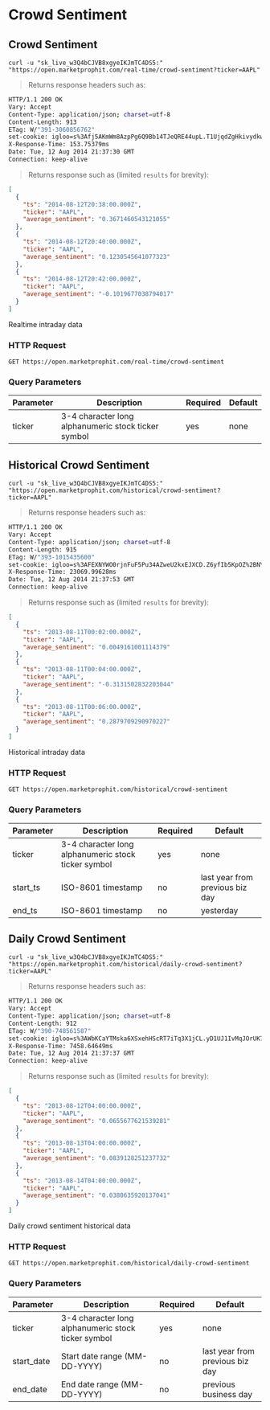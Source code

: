 
# Crowd Sentiment


## Crowd Sentiment

```shell
curl -u "sk_live_w3Q4bCJVB8xgyeIKJmTC4DS5:" "https://open.marketprophit.com/real-time/crowd-sentiment?ticker=AAPL"
```

> Returns response headers such as:

```bash
HTTP/1.1 200 OK
Vary: Accept
Content-Type: application/json; charset=utf-8
Content-Length: 913
ETag: W/"391-3060856762"
set-cookie: igloo=s%3Afj5AKmWm8AzpPg6Q9Bb14TJeQRE44upL.T1UjqdZgHkivydkw1TK%2FJ6LHCSznA7KpUBQMlzPzbBQ; Path=/; Expires=Wed, 13 Aug 2014 21:37:30 GMT; HttpOnly
X-Response-Time: 153.75379ms
Date: Tue, 12 Aug 2014 21:37:30 GMT
Connection: keep-alive


```

> Returns response such as (limited `results` for brevity):

```json
[
  {
    "ts": "2014-08-12T20:38:00.000Z",
    "ticker": "AAPL",
    "average_sentiment": "0.3671460543121055"
  },
  {
    "ts": "2014-08-12T20:40:00.000Z",
    "ticker": "AAPL",
    "average_sentiment": "0.1230545641077323"
  },
  {
    "ts": "2014-08-12T20:42:00.000Z",
    "ticker": "AAPL",
    "average_sentiment": "-0.1019677038794017"
  }
]
```

Realtime intraday data

### HTTP Request

`GET https://open.marketprophit.com/real-time/crowd-sentiment`

### Query Parameters

Parameter | Description | Required | Default
--------- | ----------- | -------- | -------
ticker | 3-4 character long alphanumeric stock ticker symbol | yes | none



## Historical Crowd Sentiment

```shell
curl -u "sk_live_w3Q4bCJVB8xgyeIKJmTC4DS5:" "https://open.marketprophit.com/historical/crowd-sentiment?ticker=AAPL"
```

> Returns response headers such as:

```bash
HTTP/1.1 200 OK
Vary: Accept
Content-Type: application/json; charset=utf-8
Content-Length: 915
ETag: W/"393-1015435600"
set-cookie: igloo=s%3AFEXNYWO0rjnFuF5Pu34AZweU2kxEJXCD.Z6yfIb5KpOZ%2BNYwtkCmyD%2FTBOYelO2JD8FyGqcPdF4E; Path=/; Expires=Wed, 13 Aug 2014 21:37:53 GMT; HttpOnly
X-Response-Time: 23069.99628ms
Date: Tue, 12 Aug 2014 21:37:53 GMT
Connection: keep-alive


```

> Returns response such as (limited `results` for brevity):

```json
[
  {
    "ts": "2013-08-11T00:02:00.000Z",
    "ticker": "AAPL",
    "average_sentiment": "0.0049161001114379"
  },
  {
    "ts": "2013-08-11T00:04:00.000Z",
    "ticker": "AAPL",
    "average_sentiment": "-0.3131502832203044"
  },
  {
    "ts": "2013-08-11T00:06:00.000Z",
    "ticker": "AAPL",
    "average_sentiment": "0.2879709290970227"
  }
]
```

Historical intraday data

### HTTP Request

`GET https://open.marketprophit.com/historical/crowd-sentiment`

### Query Parameters

Parameter | Description | Required | Default
--------- | ----------- | -------- | -------
ticker | 3-4 character long alphanumeric stock ticker symbol | yes | none
start_ts | ISO-8601 timestamp | no | last year from previous biz day
end_ts | ISO-8601 timestamp | no | yesterday


## Daily Crowd Sentiment

```shell
curl -u "sk_live_w3Q4bCJVB8xgyeIKJmTC4DS5:" "https://open.marketprophit.com/historical/daily-crowd-sentiment?ticker=AAPL"
```

> Returns response headers such as:

```bash
HTTP/1.1 200 OK
Vary: Accept
Content-Type: application/json; charset=utf-8
Content-Length: 912
ETag: W/"390-748561587"
set-cookie: igloo=s%3AWbKCaYTMska6XSxehHScRT7iTq3X1jCL.yD1UJ1IvMqJOrUK7MLm8vemzq6Fz8Q9YGL1vQG5tc84; Path=/; Expires=Wed, 13 Aug 2014 21:37:38 GMT; HttpOnly
X-Response-Time: 7458.64649ms
Date: Tue, 12 Aug 2014 21:37:37 GMT
Connection: keep-alive


```

> Returns response such as (limited `results` for brevity):

```json
[
  {
    "ts": "2013-08-12T04:00:00.000Z",
    "ticker": "AAPL",
    "average_sentiment": "0.0655677621539281"
  },
  {
    "ts": "2013-08-13T04:00:00.000Z",
    "ticker": "AAPL",
    "average_sentiment": "0.0839128251237732"
  },
  {
    "ts": "2013-08-14T04:00:00.000Z",
    "ticker": "AAPL",
    "average_sentiment": "0.0380635920137041"
  }
]
```

Daily crowd sentiment historical data

### HTTP Request

`GET https://open.marketprophit.com/historical/daily-crowd-sentiment`

### Query Parameters

Parameter | Description | Required | Default
--------- | ----------- | -------- | -------
ticker | 3-4 character long alphanumeric stock ticker symbol | yes | none
start_date | Start date range (MM-DD-YYYY) | no | last year from previous biz day
end_date | End date range (MM-DD-YYYY) | no | previous business day
